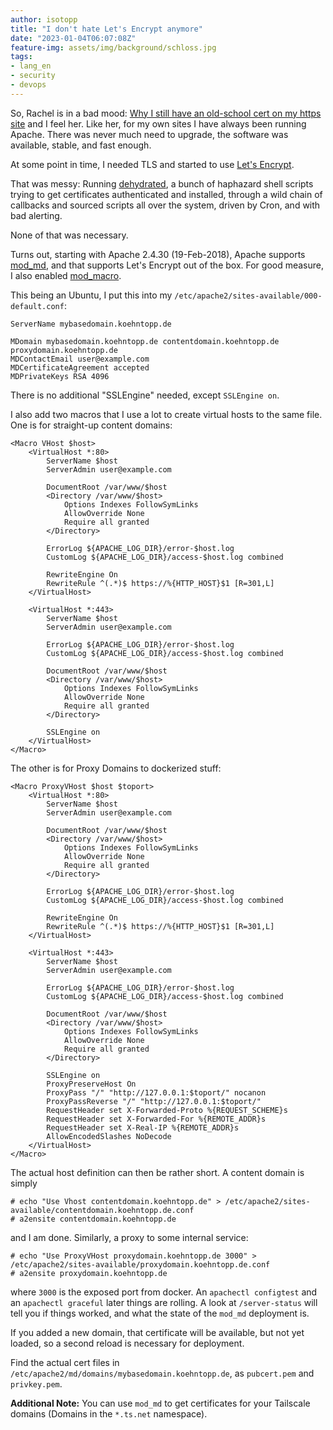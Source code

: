 ```yaml
---
author: isotopp
title: "I don't hate Let's Encrypt anymore"
date: "2023-01-04T06:07:08Z"
feature-img: assets/img/background/schloss.jpg
tags:
- lang_en
- security
- devops
---
```


So, Rachel is in a bad mood:
[Why I still have an old-school cert on my https site](https://rachelbythebay.com/w/2023/01/03/ssl/)
and I feel her.
Like her, for my own sites I have always been running Apache.
There was never much need to upgrade, the software was available, stable, and fast enough.

At some point in time, I needed TLS and started to use [Let's Encrypt](https://letsencrypt.org/).

That was messy: Running 
[dehydrated](https://github.com/dehydrated-io/dehydrated),
a bunch of haphazard shell scripts trying to get certificates authenticated and installed, through a wild chain of callbacks and sourced scripts all over the system,
driven by Cron, and with bad alerting.

None of that was necessary.

Turns out, starting with Apache 2.4.30 (19-Feb-2018), Apache supports 
[mod_md](https://httpd.apache.org/docs/trunk/mod/mod_md.html),
and that supports Let's Encrypt out of the box.
For good measure, I also enabled [mod_macro](https://httpd.apache.org/docs/current/mod/mod_macro.html).

This being an Ubuntu, I put this into my `/etc/apache2/sites-available/000-default.conf`:

```apacheconf
ServerName mybasedomain.koehntopp.de

MDomain mybasedomain.koehntopp.de contentdomain.koehntopp.de proxydomain.koehntopp.de
MDContactEmail user@example.com
MDCertificateAgreement accepted
MDPrivateKeys RSA 4096
```

There is no additional "SSLEngine" needed, except `SSLEngine on`.

I also add two macros that I use a lot to create virtual hosts to the same file.
One is for straight-up content domains:

```apacheconf
<Macro VHost $host>
    <VirtualHost *:80>
        ServerName $host
        ServerAdmin user@example.com

        DocumentRoot /var/www/$host
        <Directory /var/www/$host>
            Options Indexes FollowSymLinks
            AllowOverride None
            Require all granted
        </Directory>

        ErrorLog ${APACHE_LOG_DIR}/error-$host.log
        CustomLog ${APACHE_LOG_DIR}/access-$host.log combined

        RewriteEngine On
        RewriteRule ^(.*)$ https://%{HTTP_HOST}$1 [R=301,L]
    </VirtualHost>

    <VirtualHost *:443>
        ServerName $host
        ServerAdmin user@example.com

        ErrorLog ${APACHE_LOG_DIR}/error-$host.log
        CustomLog ${APACHE_LOG_DIR}/access-$host.log combined

        DocumentRoot /var/www/$host
        <Directory /var/www/$host>
            Options Indexes FollowSymLinks
            AllowOverride None
            Require all granted
        </Directory>

        SSLEngine on
    </VirtualHost>
</Macro>
```

The other is for Proxy Domains to dockerized stuff:

```apacheconf
<Macro ProxyVHost $host $toport>
    <VirtualHost *:80>
        ServerName $host
        ServerAdmin user@example.com

        DocumentRoot /var/www/$host
        <Directory /var/www/$host>
            Options Indexes FollowSymLinks
            AllowOverride None
            Require all granted
        </Directory>

        ErrorLog ${APACHE_LOG_DIR}/error-$host.log
        CustomLog ${APACHE_LOG_DIR}/access-$host.log combined

        RewriteEngine On
        RewriteRule ^(.*)$ https://%{HTTP_HOST}$1 [R=301,L]
    </VirtualHost>

    <VirtualHost *:443>
        ServerName $host
        ServerAdmin user@example.com

        ErrorLog ${APACHE_LOG_DIR}/error-$host.log
        CustomLog ${APACHE_LOG_DIR}/access-$host.log combined

        DocumentRoot /var/www/$host
        <Directory /var/www/$host>
            Options Indexes FollowSymLinks
            AllowOverride None
            Require all granted
        </Directory>

        SSLEngine on
        ProxyPreserveHost On
        ProxyPass "/" "http://127.0.0.1:$toport/" nocanon
        ProxyPassReverse "/" "http://127.0.0.1:$toport/"
        RequestHeader set X-Forwarded-Proto %{REQUEST_SCHEME}s
        RequestHeader set X-Forwarded-For %{REMOTE_ADDR}s
        RequestHeader set X-Real-IP %{REMOTE_ADDR}s
        AllowEncodedSlashes NoDecode
    </VirtualHost>
</Macro>
```

The actual host definition can then be rather short.
A content domain is simply

```console
# echo "Use Vhost contentdomain.koehntopp.de" > /etc/apache2/sites-available/contentdomain.koehntopp.de.conf
# a2ensite contentdomain.koehntopp.de
```

and I am done. Similarly, a proxy to some internal service:

```console
# echo "Use ProxyVHost proxydomain.koehntopp.de 3000" > /etc/apache2/sites-available/proxydomain.koehntopp.de.conf
# a2ensite proxydomain.koehntopp.de
```

where `3000` is the exposed port from docker. An `apachectl configtest` and an `apachectl graceful` later things are rolling.
A look at `/server-status` will tell you if things worked, and what the state of the `mod_md` deployment is.

If you added a new domain, that certificate will be available, but not yet loaded, so a second reload is necessary for deployment.

Find the actual cert files in `/etc/apache2/md/domains/mybasedomain.koehntopp.de`, as `pubcert.pem` and `privkey.pem`.

**Additional Note:**
You can use `mod_md` to get certificates for your Tailscale domains (Domains in the `*.ts.net` namespace).
